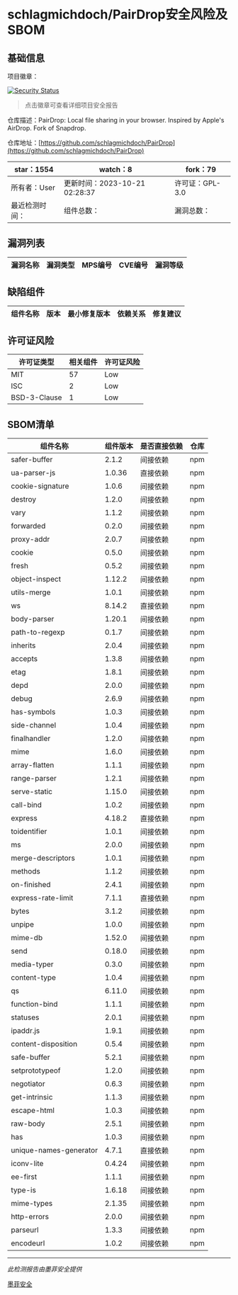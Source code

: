 # schlagmichdoch/PairDrop安全风险及SBOM

## 基础信息

项目徽章：

[![Security Status](https://www.murphysec.com/platform3/v31/badge/1715444147557105664.svg)](https://www.murphysec.com/console/report/1715444146269454336/1715444147557105664)

> 点击徽章可查看详细项目安全报告

仓库描述：PairDrop: Local file sharing in your browser. Inspired by Apple's AirDrop. Fork of Snapdrop.

仓库地址：[https://github.com/schlagmichdoch/PairDrop](https://github.com/schlagmichdoch/PairDrop)

| star：1554 | watch：8 | fork：79 |
| ----------- | -------------- | ------------ |
| 所有者：User | 更新时间：2023-10-21 02:28:37 | 许可证：GPL-3.0 |
| 最近检测时间： | 组件总数： | 漏洞总数： |




## 漏洞列表

| 漏洞名称 | 漏洞类型 | MPS编号 | CVE编号 | 漏洞等级 |
| ------- | ------ | ------- | ------ | ----- |





## 缺陷组件

| 组件名称 | 版本 | 最小修复版本 | 依赖关系 | 修复建议 |
| -------- | ---- | ------------ | -------- | -------- |





## 许可证风险

| 许可证类型 | 相关组件 | 许可证风险 |
| ---------- | -------- | ---------- |
|MIT|57|Low|
|ISC|2|Low|
|BSD-3-Clause|1|Low|




## SBOM清单

| 组件名称 | 组件版本 | 是否直接依赖 | 仓库 |
| -------- | -------- | ------------ | ---- |
|safer-buffer|2.1.2|间接依赖|npm|
|ua-parser-js|1.0.36|直接依赖|npm|
|cookie-signature|1.0.6|间接依赖|npm|
|destroy|1.2.0|间接依赖|npm|
|vary|1.1.2|间接依赖|npm|
|forwarded|0.2.0|间接依赖|npm|
|proxy-addr|2.0.7|间接依赖|npm|
|cookie|0.5.0|间接依赖|npm|
|fresh|0.5.2|间接依赖|npm|
|object-inspect|1.12.2|间接依赖|npm|
|utils-merge|1.0.1|间接依赖|npm|
|ws|8.14.2|直接依赖|npm|
|body-parser|1.20.1|间接依赖|npm|
|path-to-regexp|0.1.7|间接依赖|npm|
|inherits|2.0.4|间接依赖|npm|
|accepts|1.3.8|间接依赖|npm|
|etag|1.8.1|间接依赖|npm|
|depd|2.0.0|间接依赖|npm|
|debug|2.6.9|间接依赖|npm|
|has-symbols|1.0.3|间接依赖|npm|
|side-channel|1.0.4|间接依赖|npm|
|finalhandler|1.2.0|间接依赖|npm|
|mime|1.6.0|间接依赖|npm|
|array-flatten|1.1.1|间接依赖|npm|
|range-parser|1.2.1|间接依赖|npm|
|serve-static|1.15.0|间接依赖|npm|
|call-bind|1.0.2|间接依赖|npm|
|express|4.18.2|直接依赖|npm|
|toidentifier|1.0.1|间接依赖|npm|
|ms|2.0.0|间接依赖|npm|
|merge-descriptors|1.0.1|间接依赖|npm|
|methods|1.1.2|间接依赖|npm|
|on-finished|2.4.1|间接依赖|npm|
|express-rate-limit|7.1.1|直接依赖|npm|
|bytes|3.1.2|间接依赖|npm|
|unpipe|1.0.0|间接依赖|npm|
|mime-db|1.52.0|间接依赖|npm|
|send|0.18.0|间接依赖|npm|
|media-typer|0.3.0|间接依赖|npm|
|content-type|1.0.4|间接依赖|npm|
|qs|6.11.0|间接依赖|npm|
|function-bind|1.1.1|间接依赖|npm|
|statuses|2.0.1|间接依赖|npm|
|ipaddr.js|1.9.1|间接依赖|npm|
|content-disposition|0.5.4|间接依赖|npm|
|safe-buffer|5.2.1|间接依赖|npm|
|setprototypeof|1.2.0|间接依赖|npm|
|negotiator|0.6.3|间接依赖|npm|
|get-intrinsic|1.1.3|间接依赖|npm|
|escape-html|1.0.3|间接依赖|npm|
|raw-body|2.5.1|间接依赖|npm|
|has|1.0.3|间接依赖|npm|
|unique-names-generator|4.7.1|直接依赖|npm|
|iconv-lite|0.4.24|间接依赖|npm|
|ee-first|1.1.1|间接依赖|npm|
|type-is|1.6.18|间接依赖|npm|
|mime-types|2.1.35|间接依赖|npm|
|http-errors|2.0.0|间接依赖|npm|
|parseurl|1.3.3|间接依赖|npm|
|encodeurl|1.0.2|间接依赖|npm|


------

*此检测报告由墨菲安全提供*

[墨菲安全](www.murphysec.com)